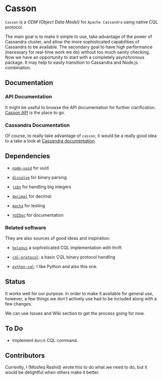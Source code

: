 
# Casson

`Casson` is a *ODM (Object Data Model)* for `Apache Cassandra` using native
CQL protocol.

The main goal is to make it simple to use, take advantage of the power of
Cassandra cluster, and allow the more sophisticated capabilities of
Cassandra to be available.  The secondary goal to have high performance
(necessary for real-time work we do) without too much sanity checking.  Now
we have an opportunity to start with a completely asynchronous package.  It
may help to easily transition to Cassandra and Node.js combination.

## Documentation

### API Documentation

It might be useful to browse the API documentation for further
clarification. [Casson API](http://www.fourthcoastmobility.com/casson-api/) is the place to go.

### Cassandra Documentation

Of course, to really take advantage of `casson`, it would be a really good
idea to a take a look at [Cassandra documentation](http://www.datastax.com/documentation/cassandra/1.2/webhelp/index.html).

## Dependencies

-   [`node-uuid`](https://npmjs.org/package/node-uuid) for uuid

-   [`dissolve`](https://npmjs.org/package/dissolve) for binary parsing

-   [`jsbn`](https://npmjs.org/package/jsbn) for handling big integers

-   [`decimal`](https://npmjs.org/package/decimal) for decimal

-   [`mocha`](http://visionmedia.github.io/mocha/) for testing

-   [`YUIDoc`](http://yui.github.io/yuidoc/) for documentation

### Related software

They are also sources of good ideas and inspiration.

-   [`helenus`](https://npmjs.org/package/helenus)  a sophisticated CQL implementation with thrift

-   [`cql-protocol`](https://npmjs.org/package/cql-protocol): a basic CQL binary protocol handling

-   [`python-cql`](https://github.com/pcmanus/python-cql): I like Python and also this one.

## Status

It works well for our purpose.  In order to make it available for general
use, however, a few things we don't actively use had to be included along
with a few changes.

We can use Issues and Wiki section to get the process going
for now.

## To Do

-   Implement `Batch` CQL command.

## Contributors

Currently, I (Mosfeq Rashid) wrote this to do what we need to do, but it 
would be delightful when others make it better.
